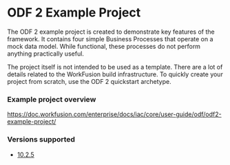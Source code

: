 # ODF 2 Example Project

The ODF 2 example project is created to demonstrate key features of the framework. It contains four simple Business Processes that operate on a mock data model. While functional, these processes do not perform anything practically useful.

The project itself is not intended to be used as a template. There are a lot of details related to the WorkFusion build infrastructure. To quickly create your project from scratch, use the ODF 2 quickstart archetype.

### Example project overview

https://doc.workfusion.com/enterprise/docs/iac/core/user-guide/odf/odf2-example-project/

### Versions supported

- [10.2.5](https://github.com/WFAutomationAcademy/odf2-example-project/tree/release/10.2.5)